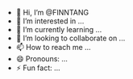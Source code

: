 - 👋 Hi, I’m @FINNTANG
- 👀 I’m interested in ...
- 🌱 I’m currently learning ...
- 💞️ I’m looking to collaborate on ...
- 📫 How to reach me ...
- 😄 Pronouns: ...
- ⚡ Fun fact: ...

<!---
FINNTANG/FINNTANG is a ✨ special ✨ repository because its `README.md` (this file) appears on your GitHub profile.
You can click the Preview link to take a look at your changes.
--->
